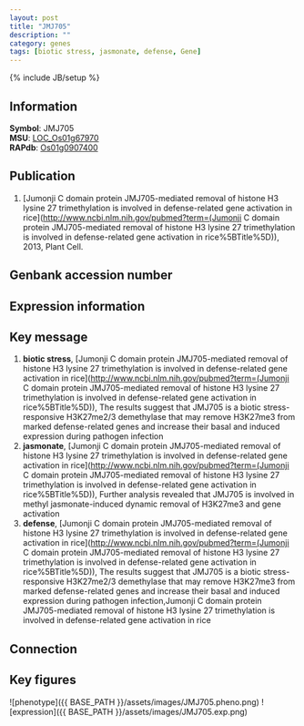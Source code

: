 ```yaml
---
layout: post
title: "JMJ705"
description: ""
category: genes
tags: [biotic stress, jasmonate, defense, Gene]
---
```

{% include JB/setup %}

## Information
__Symbol__: JMJ705  
__MSU__: [LOC_Os01g67970](http://rice.plantbiology.msu.edu/cgi-bin/ORF_infopage.cgi?orf=LOC_Os01g67970)  
__RAPdb__: [Os01g0907400](http://rapdb.dna.affrc.go.jp/viewer/gbrowse_details/irgsp1?name=Os01g0907400)  

## Publication
1. [Jumonji C domain protein JMJ705-mediated removal of histone H3 lysine 27 trimethylation is involved in defense-related gene activation in rice](http://www.ncbi.nlm.nih.gov/pubmed?term=(Jumonji C domain protein JMJ705-mediated removal of histone H3 lysine 27 trimethylation is involved in defense-related gene activation in rice%5BTitle%5D)), 2013, Plant Cell.

## Genbank accession number

## Expression information

## Key message
1. __biotic stress__, [Jumonji C domain protein JMJ705-mediated removal of histone H3 lysine 27 trimethylation is involved in defense-related gene activation in rice](http://www.ncbi.nlm.nih.gov/pubmed?term=(Jumonji C domain protein JMJ705-mediated removal of histone H3 lysine 27 trimethylation is involved in defense-related gene activation in rice%5BTitle%5D)),  The results suggest that JMJ705 is a biotic stress-responsive H3K27me2/3 demethylase that may remove H3K27me3 from marked defense-related genes and increase their basal and induced expression during pathogen infection
2. __jasmonate__, [Jumonji C domain protein JMJ705-mediated removal of histone H3 lysine 27 trimethylation is involved in defense-related gene activation in rice](http://www.ncbi.nlm.nih.gov/pubmed?term=(Jumonji C domain protein JMJ705-mediated removal of histone H3 lysine 27 trimethylation is involved in defense-related gene activation in rice%5BTitle%5D)),  Further analysis revealed that JMJ705 is involved in methyl jasmonate-induced dynamic removal of H3K27me3 and gene activation
3. __defense__, [Jumonji C domain protein JMJ705-mediated removal of histone H3 lysine 27 trimethylation is involved in defense-related gene activation in rice](http://www.ncbi.nlm.nih.gov/pubmed?term=(Jumonji C domain protein JMJ705-mediated removal of histone H3 lysine 27 trimethylation is involved in defense-related gene activation in rice%5BTitle%5D)),  The results suggest that JMJ705 is a biotic stress-responsive H3K27me2/3 demethylase that may remove H3K27me3 from marked defense-related genes and increase their basal and induced expression during pathogen infection,Jumonji C domain protein JMJ705-mediated removal of histone H3 lysine 27 trimethylation is involved in defense-related gene activation in rice

## Connection

## Key figures
![phenotype]({{ BASE_PATH }}/assets/images/JMJ705.pheno.png)
![expression]({{ BASE_PATH }}/assets/images/JMJ705.exp.png)


